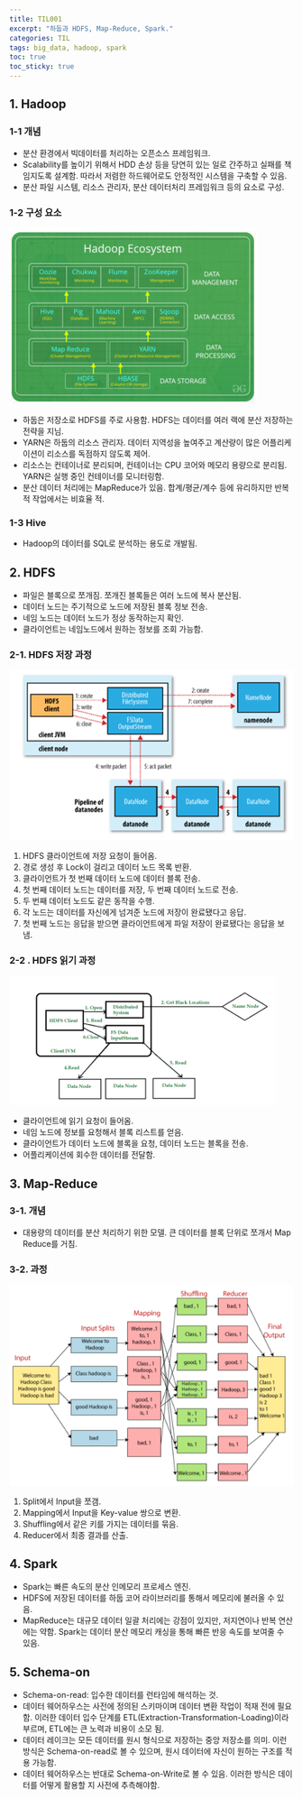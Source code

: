 ```yaml
---
title: TIL001
excerpt: "하둡과 HDFS, Map-Reduce, Spark."
categories: TIL
tags: big_data, hadoop, spark
toc: true
toc_sticky: true
---
```


## 1. Hadoop

### 1-1 개념

- 분산 환경에서 빅데이터를 처리하는 오픈소스 프레임워크.
- Scalability를 높이기 위해서 HDD 손상 등을 당연히 있는 일로 간주하고 실패를 책임지도록 설계함. 따라서 저렴한 하드웨어로도 안정적인 시스템을 구축할 수 있음.
- 분산 파일 시스템, 리소스 관리자, 분산 데이터처리 프레임워크 등의 요소로 구성.

### 1-2 구성 요소

![image-20220124002751249](https://raw.githubusercontent.com/chun1000/2022-image-repo/image/image-20220124002751249.png)

- 하둡은 저장소로 HDFS를 주로 사용함. HDFS는 데이터를 여러 랙에 분산 저장하는 전략을 지님.
- YARN은 하둡의 리소스 관리자. 데이터 지역성을 높여주고 계산량이 많은 어플리케이션이 리소스를 독점하지 않도록 제어.
- 리소스는 컨테이너로 분리되며, 컨테이너는 CPU 코어와 메모리 용량으로 분리됨. YARN은 실행 중인 컨테이너를 모니터링함.
- 분산 데이터 처리에는 MapReduce가 있음. 합계/평균/계수 등에 유리하지만 반복적 작업에서는 비효율 적.

### 1-3 Hive

- Hadoop의 데이터를 SQL로 분석하는 용도로 개발됨.

## 2. HDFS

- 파일은 블록으로 쪼개짐. 쪼개진 블록들은 여러 노드에 복사 분산됨.
- 데이터 노드는 주기적으로 노드에 저장된 블록 정보 전송.
- 네임 노드는 데이터 노드가 정상 동작하는지 확인.
- 클라이언트는 네임노드에서 원하는 정보를 조회 가능함.

### 2-1. HDFS 저장 과정

![image-20220124002929025](https://raw.githubusercontent.com/chun1000/2022-image-repo/image/image-20220124002929025.png)



1. HDFS 클라이언트에 저장 요청이 들어옴.
2. 경로 생성 후 Lock이 걸리고 데이터 노드 목록 반환.
3. 클라이언트가 첫 번째 데이터 노드에 데이터 블록 전송.
4. 첫 번째 데이터 노드는 데이터를 저장, 두 번째 데이터 노드로 전송.
5. 두 번째 데이터 노드도 같은 동작을 수행.
6. 각 노드는 데이터를 자신에게 넘겨준 노드에 저장이 완료됐다고 응답.
7. 첫 번째 노드는 응답을 받으면 클라이언트에게 파일 저장이 완료됐다는 응답을 보냄.

### 2-2 . HDFS 읽기 과정

![image-20220124002859367](https://raw.githubusercontent.com/chun1000/2022-image-repo/image/image-20220124002859367.png)

- 클라이언트에 읽기 요청이 들어옴.
- 네임 노드에 정보를 요청해서 블록 리스트를 얻음.
- 클라이언트가 데이터 노드에 블록을 요청, 데이터 노드는 블록을 전송.
- 어플리케이션에 회수한 데이터를 전달함.

## 3. Map-Reduce

### 3-1. 개념

- 대용량의 데이터를 분산 처리하기 위한 모델. 큰 데이터를 블록 단위로 쪼개서 Map Reduce를 거침.

### 3-2. 과정

![image-20220124003037688](https://raw.githubusercontent.com/chun1000/2022-image-repo/image/image-20220124003037688.png)

1. Split에서 Input을 쪼갬.
2. Mapping에서 Input을 Key-value 쌍으로 변환.
3. Shuffling에서 같은 키를 가지는 데이터를 묶음.
4. Reducer에서 최종 결과를 산출.

## 4. Spark

- Spark는 빠른 속도의 분산 인메모리 프로세스 엔진.
- HDFS에 저장된 데이터를 하둡 코어 라이브러리를 통해서 메모리에 불러올 수 있음.
- MapReduce는 대규모 데이터 일괄 처리에는 강점이 있지만, 저지연이나 반복 연산에는 약함. Spark는 데이터 분산 메모리 캐싱을 통해 빠른 반응 속도를 보여줄 수 있음.

## 5. Schema-on

- Schema-on-read: 입수한 데이터를 런타임에 해석하는 것.
- 데이터 웨어하우스는 사전에 정의된 스키마이며 데이터 변환 작업이 적재 전에 필요함. 이러한 데이터 입수 단계를 ETL(Extraction-Transformation-Loading)이라 부르며, ETL에는 큰 노력과 비용이 소모 됨.
- 데이터 레이크는 모든 데이터를 원시 형식으로 저장하는 중앙 저장소를 의미. 이런 방식은 Schema-on-read로 볼 수 있으며, 원시 데이터에 자신이 원하는 구조를 적용 가능함.
- 데이터 웨어하우스는 반대로 Schema-on-Write로 볼 수 있음. 이러한 방식은 데이터를 어떻게 활용할 지 사전에 추측해야함. 